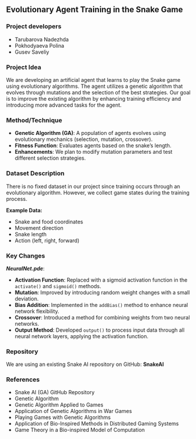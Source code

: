 ## Evolutionary Agent Training in the Snake Game

### Project developers
- Tarubarova Nadezhda  
- Pokhodyaeva Polina  
- Gusev Saveliy  

### Project Idea
We are developing an artificial agent that learns to play the Snake game using evolutionary algorithms. The agent utilizes a genetic algorithm that evolves through mutations and the selection of the best strategies. Our goal is to improve the existing algorithm by enhancing training efficiency and introducing more advanced tasks for the agent.

### Method/Technique
- **Genetic Algorithm (GA)**: A population of agents evolves using evolutionary mechanics (selection, mutation, crossover).
- **Fitness Function**: Evaluates agents based on the snake’s length.
- **Enhancements**: We plan to modify mutation parameters and test different selection strategies.

### Dataset Description
There is no fixed dataset in our project since training occurs through an evolutionary algorithm. However, we collect game states during the training process.

**Example Data:**
- Snake and food coordinates  
- Movement direction  
- Snake length  
- Action (left, right, forward)  

### Key Changes
***NeuralNet.pde***:
- **Activation Function**: Replaced with a sigmoid activation function in the `activate()` and `sigmoid()` methods.
- **Mutation**: Improved by introducing random weight changes with a small deviation.
- **Bias Addition**: Implemented in the `addBias()` method to enhance neural network flexibility.
- **Crossover**: Introduced a method for combining weights from two neural networks.
- **Output Method**: Developed `output()` to process input data through all neural network layers, applying the activation function.

### Repository
We are using an existing Snake AI repository on GitHub: **SnakeAI**

### References
- Snake AI (GA) GitHub Repository  
- Genetic Algorithm  
- Genetic Algorithm Applied to Games  
- Application of Genetic Algorithms in War Games  
- Playing Games with Genetic Algorithms  
- Application of Bio-Inspired Methods in Distributed Gaming Systems  
- Game Theory in a Bio-inspired Model of Computation  

